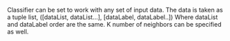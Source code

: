 Classifier can be set to work with any set of input data.
The data is taken as a tuple list, ([dataList, dataList...], [dataLabel, dataLabel..])
Where dataList and dataLabel order are the same.
K number of neighbors can be specified as well.
